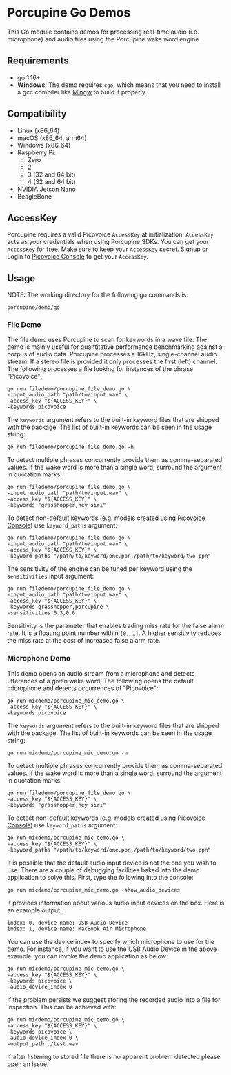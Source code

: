 # Porcupine Go Demos

This Go module contains demos for processing real-time audio (i.e. microphone) and audio files using the Porcupine wake word engine.

## Requirements

- go 1.16+
- **Windows**: The demo requires `cgo`, which means that you need to install a gcc compiler like [Mingw](http://mingw-w64.org/doku.php) to build it properly. 

## Compatibility

- Linux (x86_64)
- macOS (x86_64, arm64)
- Windows (x86_64)
- Raspberry Pi:
  - Zero
  - 2
  - 3 (32 and 64 bit)
  - 4 (32 and 64 bit)
- NVIDIA Jetson Nano
- BeagleBone

## AccessKey

Porcupine requires a valid Picovoice `AccessKey` at initialization. `AccessKey` acts as your credentials when using Porcupine SDKs.
You can get your `AccessKey` for free. Make sure to keep your `AccessKey` secret. 
Signup or Login to [Picovoice Console](https://console.picovoice.ai/) to get your `AccessKey`.

## Usage

NOTE: The working directory for the following go commands is:

```console
porcupine/demo/go
```

### File Demo

The file demo uses Porcupine to scan for keywords in a wave file. The demo is mainly useful for quantitative performance benchmarking against a corpus of audio data. 
Porcupine processes a 16kHz, single-channel audio stream. If a stereo file is provided it only processes the first (left) channel. 
The following processes a file looking for instances of the phrase "Picovoice":

```console
go run filedemo/porcupine_file_demo.go \
-input_audio_path "path/to/input.wav" \
-access_key "${ACCESS_KEY}" \
-keywords picovoice
```

The `keywords` argument refers to the built-in keyword files that are shipped with the package. The list of built-in keywords can be seen in the usage string:

```console
go run filedemo/porcupine_file_demo.go -h
```

To detect multiple phrases concurrently provide them as comma-separated values. If the wake word is more than a single word, surround the argument in quotation marks:

```console
go run filedemo/porcupine_file_demo.go \
-input_audio_path "path/to/input.wav" \
-access_key "${ACCESS_KEY}" \
-keywords "grasshopper,hey siri"
```

To detect non-default keywords (e.g. models created using [Picovoice Console](https://picovoice.ai/console/))
use `keyword_paths` argument:

```console
go run filedemo/porcupine_file_demo.go \
-input_audio_path "path/to/input.wav" \
-access_key "${ACCESS_KEY}" \
-keyword_paths "/path/to/keyword/one.ppn,/path/to/keyword/two.ppn"
```

The sensitivity of the engine can be tuned per keyword using the `sensitivities` input argument:

```console
go run filedemo/porcupine_file_demo.go \
-input_audio_path "path/to/input.wav" \
-access_key "${ACCESS_KEY}" \
-keywords grasshopper,porcupine \
-sensitivities 0.3,0.6
```

Sensitivity is the parameter that enables trading miss rate for the false alarm rate. It is a floating point number within
`[0, 1]`. A higher sensitivity reduces the miss rate at the cost of increased false alarm rate.

### Microphone Demo

This demo opens an audio stream from a microphone and detects utterances of a given wake word. The following opens the default
microphone and detects occurrences of "Picovoice":

```console
go run micdemo/porcupine_mic_demo.go \
-access_key "${ACCESS_KEY}" \
-keywords picovoice
```

The `keywords` argument refers to the built-in keyword files that are shipped with the package. The list of built-in keywords can be seen in the usage string:

```console
go run micdemo/porcupine_mic_demo.go -h
```

To detect multiple phrases concurrently provide them as comma-separated values. If the wake word is more than a single word, surround the argument in quotation marks:

```console
go run filedemo/porcupine_file_demo.go \
-access_key "${ACCESS_KEY}" \
-keywords "grasshopper,hey siri"
```

To detect non-default keywords (e.g. models created using [Picovoice Console](https://picovoice.ai/console/))
use `keyword_paths` argument:

```console
go run micdemo/porcupine_mic_demo.go \
-access_key "${ACCESS_KEY}" \
-keyword_paths "/path/to/keyword/one.ppn,/path/to/keyword/two.ppn"
```

It is possible that the default audio input device is not the one you wish to use. There are a couple
of debugging facilities baked into the demo application to solve this. First, type the following into the console:

```console
go run micdemo/porcupine_mic_demo.go -show_audio_devices
```

It provides information about various audio input devices on the box. Here is an example output:

```console
index: 0, device name: USB Audio Device
index: 1, device name: MacBook Air Microphone
``` 

You can use the device index to specify which microphone to use for the demo. For instance, if you want to use the USB Audio Device
in the above example, you can invoke the demo application as below:

```console
go run micdemo/porcupine_mic_demo.go \
-access_key "${ACCESS_KEY}" \
-keywords picovoice \
-audio_device_index 0
```

If the problem persists we suggest storing the recorded audio into a file for inspection. This can be achieved with:

```console
go run micdemo/porcupine_mic_demo.go \
-access_key "${ACCESS_KEY}" \
-keywords picovoice \
-audio_device_index 0 \
-output_path ./test.wav
```

If after listening to stored file there is no apparent problem detected please open an issue.
